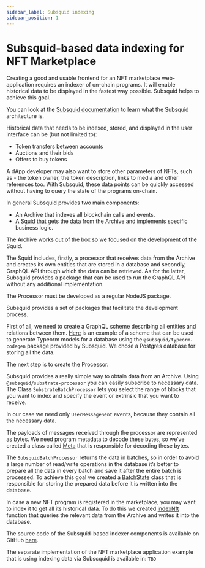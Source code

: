 ```yaml
---
sidebar_label: Subsquid indexing
sidebar_position: 1
---
```


# Subsquid-based data indexing for NFT Marketplace

Creating a good and usable frontend for an NFT marketplace web-application requires an indexer of on-chain programs. It will enable historical data to be displayed in the fastest way possible. Subsquid helps to achieve this goal.

You can look at the [Subsquid documentation](https://docs.subsquid.io/overview/) to learn what the Subsquid architecture is.

Historical data that needs to be indexed, stored, and displayed in the user interface can be (but not limited to):
- Token transfers between accounts
- Auctions and their bids
- Offers to buy tokens

A dApp developer may also want to store other parameters of NFTs, such as - the token owner, the token description, links to media and other references too. With Subsquid, these data points can be quickly accessed without having to query the state of the programs on-chain.

In general Subsquid provides two main components:
- An Archive that indexes all blockchain calls and events.
- A Squid that gets the data from the Archive and implements specific business logic.

The Archive works out of the box so we focused on the development of the Squid.

The Squid includes, firstly, a processor that receives data from the Archive and creates its own entities that are stored in a database and secondly, GraphQL API through which the data can be retrieved. As for the latter, Subsquid provides a package that can be used to run the GraphQL API without any additional implementation.

The Processor must be developed as a regular NodeJS package.

Subsquid provides a set of packages that facilitate the development process.

First of all, we need to create a GraphQL scheme describing all entities and relations between them. [Here](https://github.com/gear-tech/gear-integrations/blob/master/Subsquid/nft-marketplace/schema.graphql)  is an example of a scheme that can be used to generate Typeorm models for a database using the `@subsquid/typeorm-codegen` package provided by Subsquid. We chose a Postgres database for storing all the data.

The next step is to create the Processor.

Subsquid provides a really simple way to obtain data from an Archive. Using `@subsquid/substrate-processor` you can easily subscribe to necessary data. The Class `SubstrateBatchProcessor` lets you select the range of blocks that you want to index and specify the event or extrinsic that you want to receive.

In our case we need only `UserMessageSent` events, because they contain all the necessary data.

The payloads of messages received through the processor are represented as bytes. We need program metadata to decode these bytes, so we’ve created a class called [Meta](https://github.com/gear-tech/gear-integrations/blob/master/Subsquid/nft-marketplace/src/meta.ts) that is responsible for decoding these bytes.

The `SubsquidBatchProcessor` returns the data in batches, so in order to avoid a large number of read/write operations in the database it’s better to prepare all the data in every batch and save it after the entire batch is processed. To achieve this goal we created a [BatchState](https://github.com/gear-tech/gear-integrations/blob/master/Subsquid/nft-marketplace/src/state.ts) class that is responsible for storing the prepared data before it is written into the database.

In case a new NFT program is registered in the marketplace, you may want to index it to get all its historical data. To do this we created [indexNft](https://github.com/gear-tech/gear-integrations/blob/master/Subsquid/nft-marketplace/src/indexNft.ts) function that queries the relevant data from the Archive and writes it into the database.

The source code of the Subsquid-based indexer components is available on GitHub [here](https://github.com/gear-tech/gear-integrations/tree/master/Subsquid).

The separate implementation of the NFT marketplace application example that is using indexing data via Subscquid is available in: `TBD`


